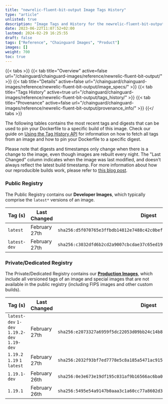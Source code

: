 ```yaml
---
title: "newrelic-fluent-bit-output Image Tags History"
type: "article"
unlisted: true
description: "Image Tags and History for the newrelic-fluent-bit-output Chainguard Image"
date: 2023-06-22T11:07:52+02:00
lastmod: 2024-02-29 16:25:55
draft: false
tags: ["Reference", "Chainguard Images", "Product"]
images: []
weight: 700
toc: true
---
```


{{< tabs >}}
{{< tab title="Overview" active=false url="/chainguard/chainguard-images/reference/newrelic-fluent-bit-output/" >}}
{{< tab title="Details" active=false url="/chainguard/chainguard-images/reference/newrelic-fluent-bit-output/image_specs/" >}}
{{< tab title="Tags History" active=true url="/chainguard/chainguard-images/reference/newrelic-fluent-bit-output/tags_history/" >}}
{{< tab title="Provenance" active=false url="/chainguard/chainguard-images/reference/newrelic-fluent-bit-output/provenance_info/" >}}
{{</ tabs >}}

The following tables contains the most recent tags and digests that can be used to pin your Dockerfile to a specific build of this image. Check our guide on [Using the Tag History API](/chainguard/chainguard-images/using-the-tag-history-api/) for information on how to fetch all tags from an image and how to pin your Dockerfile to a specific digest.

Please note that digests and timestamps only change when there is a change to the image, even though images are rebuilt every night. The "Last Changed" column indicates when the image was last modified, and doesn't always reflect the latest build timestamp. For more information about how our reproducible builds work, please refer to [this blog post](https://www.chainguard.dev/unchained/reproducing-chainguards-reproducible-image-builds).

### Public Registry
The Public Registry contains our **Developer Images**, which typically comprise the `latest*` versions of an image.

| Tag (s)       | Last Changed  | Digest                                                                    |
|---------------|---------------|---------------------------------------------------------------------------|
|  `latest`     | February 27th | `sha256:d5f070765e3ffbdb14812e7488c42c0befc7b34085d01859c8539a991f8ea5a2` |
|  `latest-dev` | February 27th | `sha256:c3032dfd6b2cd2a9007cbcdae37c65ed1988e6e0d802465b88cd8ffb54a862ea` |


### Private/Dedicated Registry
The Private/Dedicated Registry contains our **[Production Images](https://www.chainguard.dev/chainguard-images)**, which include all versioned tags of an image and special images that are not available in the public registry (including FIPS images and other custom builds).

| Tag (s)                                       | Last Changed  | Digest                                                                    |
|-----------------------------------------------|---------------|---------------------------------------------------------------------------|
|  `latest-dev` `1-dev` `1.19.2-dev` `1.19-dev` | February 27th | `sha256:e2073327a6959f5dc22053d09bb24c14b89fe3d66e77b329ec0e9334f6a3536f` |
|  `1.19.2` `1.19` `1` `latest`                 | February 27th | `sha256:2032f93bf7ed7778e5c8a185a5471ac9153e0b46df16bc9ed769619ebbc2fb22` |
|  `1.19.1-dev`                                 | February 26th | `sha256:0e3e673e19df195c031af9b16566ac6ba0485b3caf183b9dd1ce1a0c111db87a` |
|  `1.19.1`                                     | February 26th | `sha256:5495e54a9147b0aaa3c1a60cc77a8602d348f282c2ecdaa1e2a9298c7b43f304` |

